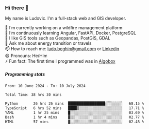 ### Hi there 👋

My name is Ludovic. I'm a full-stack web and GIS developer.

 🔭 I’m currently working on a wildfire management platform<br/>
 🌱 I’m continuously learning Angular, FastAPI, Docker, PostgreSQL<br/>
 👯 I like GIS tools such as Geopandas, PostGIS, GDAL<br/>
 💬 Ask me about energy transition or travels<br/>
 📫 How to reach me: ludo.beghin@gmail.com or [Linkedin](https://www.linkedin.com/in/ludovic-beghin/)<br/>
 😄 Pronouns: He/Him<br/>
 ⚡ Fun fact: The first time I programmed was in [Algobox](https://fr.wikipedia.org/wiki/Algobox)<br/>

##### Programming stats
<!--START_SECTION:waka-->

```txt
From: 10 June 2024 - To: 10 July 2024

Total Time: 38 hrs 30 mins

Python       26 hrs 26 mins  █████████████████░░░░░░░░   68.15 %
TypeScript   6 hrs 52 mins   ████▒░░░░░░░░░░░░░░░░░░░░   17.71 %
YAML         1 hr 25 mins    █░░░░░░░░░░░░░░░░░░░░░░░░   03.69 %
Bash         1 hr 4 mins     ▓░░░░░░░░░░░░░░░░░░░░░░░░   02.77 %
HTML         57 mins         ▓░░░░░░░░░░░░░░░░░░░░░░░░   02.48 %
```

<!--END_SECTION:waka-->
